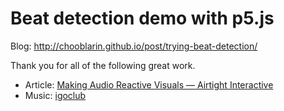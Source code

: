 # Beat detection demo with p5.js

Blog: http://chooblarin.github.io/post/trying-beat-detection/


Thank you for all of the following great work.

- Article: [Making Audio Reactive Visuals — Airtight Interactive](https://www.airtightinteractive.com/2013/10/making-audio-reactive-visuals/)
- Music: [igoclub](https://soundcloud.com/igoclub/)
